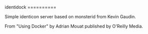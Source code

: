identidock ==========

Simple identicon server based on monsterid from Kevin Gaudin.

From "Using Docker" by Adrian Mouat published by O'Reilly Media.
